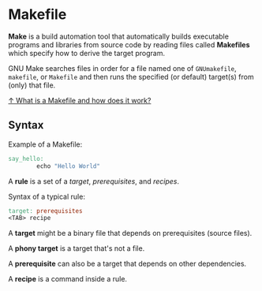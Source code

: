 # Makefile

**Make** is a build automation tool that automatically builds executable programs and libraries from source code by reading files called **Makefiles** which specify how to derive the target program.

GNU Make searches files in order for a file named one of `GNUmakefile`, `makefile`, or `Makefile` and then runs the specified (or default) target(s) from (only) that file.

[↑ What is a Makefile and how does it work?](https://opensource.com/article/18/8/what-how-makefile)

## Syntax

Example of a Makefile:

```makefile
say_hello:
        echo "Hello World"
```

A **rule** is a set of a *target*, *prerequisites*, and *recipes*.

Syntax of a typical rule:

```makefile
target: prerequisites
<TAB> recipe
```

A **target** might be a binary file that depends on prerequisites (source files).

A **phony target** is a target that's not a file.

A **prerequisite** can also be a target that depends on other dependencies.

A **recipe** is a command inside a rule.

